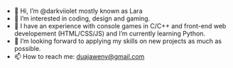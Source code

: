 - 👋 Hi, I’m @darkviiolet mostly known as Lara
- 👀 I’m interested in coding, design and gaming.
- 🌱 I have an experience with console games in C/C++ and front-end web developement (HTML/CSS/JS) and I’m currently learning Python.
- 💞️ I’m looking forward to applying my skills on new projects as much as possible.
- 📫 How to reach me: duajaweny@gmail.com 
